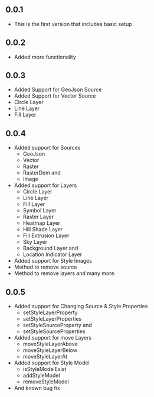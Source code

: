 ## 0.0.1

* This is the first version that includes basic setup

## 0.0.2

* Added more functionality

## 0.0.3

* Added Support for GeoJson Source
* Added Support for Vector Source
* Circle Layer
* Line Layer
* Fill Layer

## 0.0.4

* Added support for Sources
    - GeoJson
    - Vector
    - Raster
    - RasterDem and
    - Image
* Added support for Layers
    - Circle Layer
    - Line Layer
    - Fill Layer
    - Symbol Layer
    - Raster Layer
    - Heatmap Layer
    - Hill Shade Layer
    - Fill Extrusion Layer
    - Sky Layer
    - Background Layer and
    - Location Indicator Layer
* Added support for Style Images
* Method to remove source
* Method to remove layers and many more.

## 0.0.5

* Added support for Changing Source & Style Properties
  - setStyleLayerProperty
  - setStyleLayerProperties
  - setStyleSourceProperty and
  - setStyleSourceProperties
* Added support for move Layers
  - moveStyleLayerAbove
  - moveStyleLayerBelow
  - moveStyleLayerAt
* Added support for Style Model
  - isStyleModelExist
  - addStyleModel
  - removeStyleModel
* And known bug fix